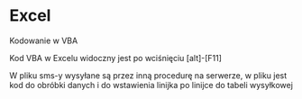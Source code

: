 # Excel
Kodowanie w VBA

Kod VBA w Excelu widoczny jest po wciśnięciu [alt]-[F11]


W pliku sms-y wysyłane są przez inną procedurę na serwerze, w pliku jest kod do obróbki danych i do wstawienia linijka po linijce do tabeli wysyłkowej
